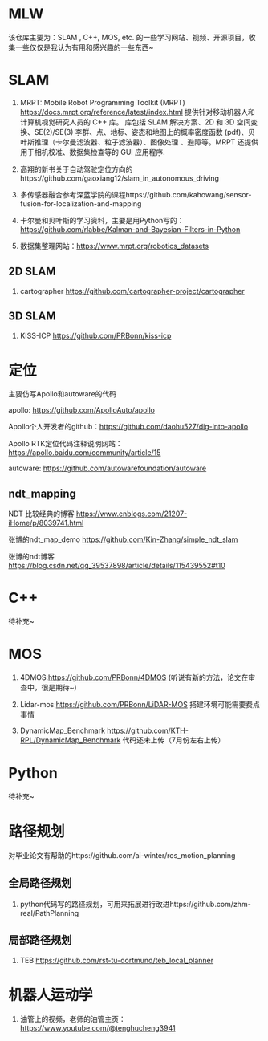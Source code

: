 # MLW
该仓库主要为：SLAM , C++, MOS,  etc. 的一些学习网站、视频、开源项目，收集一些仅仅是我认为有用和感兴趣的一些东西~

# SLAM
1. MRPT: Mobile Robot Programming Toolkit (MRPT) https://docs.mrpt.org/reference/latest/index.html  提供针对移动机器人和计算机视觉研究人员的 C++ 库。 库包括 SLAM 解决方案、2D 和 3D 空间变换、SE(2)/SE(3) 李群、点、地标、姿态和地图上的概率密度函数 (pdf)、贝叶斯推理（卡尔曼滤波器、粒子滤波器）、图像处理 、避障等。MRPT 还提供用于相机校准、数据集检查等的 GUI 应用程序.

2. 高翔的新书关于自动驾驶定位方向的https://github.com/gaoxiang12/slam_in_autonomous_driving

3. 多传感器融合参考深蓝学院的课程https://github.com/kahowang/sensor-fusion-for-localization-and-mapping

4. 卡尔曼和贝叶斯的学习资料，主要是用Python写的：https://github.com/rlabbe/Kalman-and-Bayesian-Filters-in-Python

5. 数据集整理网站：https://www.mrpt.org/robotics_datasets
## 2D SLAM

1. cartographer https://github.com/cartographer-project/cartographer

## 3D SLAM

1. KISS-ICP https://github.com/PRBonn/kiss-icp


# 定位
主要仿写Apollo和autoware的代码

apollo: https://github.com/ApolloAuto/apollo

Apollo个人开发者的github：https://github.com/daohu527/dig-into-apollo

Apollo RTK定位代码注释说明网站：https://apollo.baidu.com/community/article/15

autoware: https://github.com/autowarefoundation/autoware


## ndt_mapping
NDT 比较经典的博客 https://www.cnblogs.com/21207-iHome/p/8039741.html

张博的ndt_map_demo https://github.com/Kin-Zhang/simple_ndt_slam

张博的ndt博客 https://blog.csdn.net/qq_39537898/article/details/115439552#t10

# C++
待补充~


# MOS
1. 4DMOS:https://github.com/PRBonn/4DMOS     (听说有新的方法，论文在审查中，很是期待~)

2. Lidar-mos:https://github.com/PRBonn/LiDAR-MOS 搭建环境可能需要费点事情

3. DynamicMap_Benchmark https://github.com/KTH-RPL/DynamicMap_Benchmark 代码还未上传（7月份左右上传）
# Python
待补充~


# 路径规划
对毕业论文有帮助的https://github.com/ai-winter/ros_motion_planning
## 全局路径规划
1. python代码写的路径规划，可用来拓展进行改进https://github.com/zhm-real/PathPlanning

## 局部路径规划
1. TEB https://github.com/rst-tu-dortmund/teb_local_planner

# 机器人运动学
1. 油管上的视频，老师的油管主页：https://www.youtube.com/@tenghucheng3941
